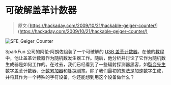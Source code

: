 # 可破解盖革计数器

> 原文:[https://hackaday.com/2009/10/21/hackable-geiger-counter/](https://hackaday.com/2009/10/21/hackable-geiger-counter/)

![SFE_Geiger_Counter](../Images/97ba14cc6ced51ca7bfb4fc05441d91b.png "SFE_Geiger_Counter")

SparkFun 公司的阿伦·阿朗佐组装了一个可破解的 [USB 盖革计数器](http://www.sparkfun.com/commerce/product_info.php?products_id=9298)。在他的[教程](https://www.sparkfun.com/commerce/tutorial_info.php?tutorials_id=132)中，他让盖革计数器作为随机数发生器工作。随后，他分析并讨论了它作为随机数生成器是如何工作的。在过去，我们已经看到了一些辐射探测器黑客，如[裂变先生](http://hackaday.com/2007/11/19/digital-geiger-counter/)数字盖革计数器、[计数累加器](http://hackaday.com/2005/12/17/count-accumulator-for-radiation-levels/)和[钋探测笔](http://hackaday.com/2007/11/27/pen-size-polonium-detector/)，除了我们最初的想法是加速数字生成，并将其作为一个特殊的字符设备，你还能想到用这个设备做什么？